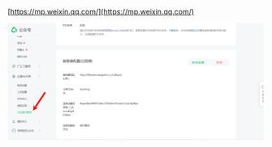 [https://mp.weixin.qq.com/](https://mp.weixin.qq.com/)

![](../../images/1754039630074-aeb4ea20-0002-43e9-89d1-615e04301adb.png)


